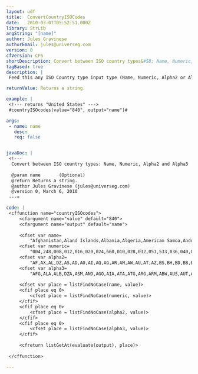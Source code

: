 ```yaml
---
layout: udf
title:  ConvertCountryISOCodes
date:   2010-03-07T05:52:51.000Z
library: StrLib
argString: "[name]"
author: Jules Gravinese
authorEmail: jules@universeg.com
version: 0
cfVersion: CF5
shortDescription: Convert between ISO country types&#58; Name, Numeric, Alpha2 and Alpha3
tagBased: true
description: |
 Feed this any ISO Country type input type (Name, Numeric, Alpha2 or Alpha3) and it will return the requested type.

returnValue: Returns a string.

example: |
 <!--- returns "United States" ---> 
 #countryISOcodes(value="840", output="name")#

args:
 - name: name
   desc: 
   req: false


javaDoc: |
 <!---
  Convert between ISO country types: Name, Numeric, Alpha2 and Alpha3
  
  @param name       (Optional)
  @return Returns a string. 
  @author Jules Gravinese (jules@universeg.com) 
  @version 0, March 6, 2010 
 --->

code: |
 <cffunction name="countryISOcodes">
     <cfargument name="value" default="840">
     <cfargument name="output" default="name">
     
     <cfset var name=
         "Afghanistan,Aland Islands,Albania,Algeria,American Samoa,Andorra,Angola,Anguilla,Antarctica,Antigua and Barbuda,Argentina,Armenia,Aruba,Australia,Austria,Azerbaijan,Bahamas,Bahrain,Bangladesh,Barbados,Belarus,Belgium,Belize,Benin,Bermuda,Bhutan,Bolivia (Plurinational State of),Bosnia and Herzegovina,Botswana,Bouvet Island,Brazil,British Indian Ocean Territory,Brunei Darussalam,Bulgaria,Burkina Faso,Burundi,Cambodia,Cameroon,Canada,Cape Verde,Cayman Islands,Central African Republic,Chad,Chile,China,Christmas Island,Cocos (Keeling) Islands,Colombia,Comoros,Congo,Congo (the Democratic Republic of the),Cook Islands,Costa Rica,Cote d'Ivoire ? Côte d'Ivoire,Croatia,Cuba,Cyprus,Czech Republic,Denmark,Djibouti,Dominica,Dominican Republic,Ecuador,Egypt,El Salvador,Equatorial Guinea,Eritrea,Estonia,Ethiopia,Falkland Islands (Malvinas),Faroe Islands,Fiji,Finland,France,French Guiana,French Polynesia,French Southern Territories,Gabon,Gambia,Georgia,Germany,Ghana,Gibraltar,Greece,Greenland,Grenada,Guadeloupe,Guam,Guatemala,Guernsey,Guinea,Guinea-Bissau,Guyana,Haiti,Heard Island and McDonald Islands,Holy See (Vatican City State),Honduras,Hong Kong,Hungary,Iceland,India,Indonesia,Iran (Islamic Republic of),Iraq,Ireland,Isle of Man,Israel,Italy,Jamaica,Japan,Jersey,Jordan,Kazakhstan,Kenya,Kiribati,Korea (Democratic People's Republic of),Korea (Republic of),Kuwait,Kyrgyzstan,Lao People's Democratic Republic,Latvia,Lebanon,Lesotho,Liberia,Libyan Arab Jamahiriya,Liechtenstein,Lithuania,Luxembourg,Macao,Macedonia (the former Yugoslav Republic of),Madagascar,Malawi,Malaysia,Maldives,Mali,Malta,Marshall Islands,Martinique,Mauritania,Mauritius,Mayotte,Mexico,Micronesia (Federated States of),Moldova (Republic of),Monaco,Mongolia,Montenegro,Montserrat,Morocco,Mozambique,Myanmar,Namibia,Nauru,Nepal,Netherlands,Netherlands Antilles,New Caledonia,New Zealand,Nicaragua,Niger,Nigeria,Niue,Norfolk Island,Northern Mariana Islands,Norway,Oman,Pakistan,Palau,Palestinian Territory (Occupied),Panama,Papua New Guinea,Paraguay,Peru,Philippines,Pitcairn,Poland,Portugal,Puerto Rico,Qatar,Reunion ? Réunion,Romania,Russian Federation,Rwanda,Saint Barthélemy,Saint Helena (Ascension and Tristan da Cunha),Saint Kitts and Nevis,Saint Lucia,Saint Martin (French part),Saint Pierre and Miquelon,Saint Vincent and the Grenadines,Samoa,San Marino,Sao Tome and Principe,Saudi Arabia,Senegal,Serbia,Seychelles,Sierra Leone,Singapore,Slovakia,Slovenia,Solomon Islands,Somalia,South Africa,South Georgia and the South Sandwich Islands,Spain,Sri Lanka,Sudan,Suriname,Svalbard and Jan Mayen,Swaziland,Sweden,Switzerland,Syrian Arab Republic,Taiwan (Province of China),Tajikistan,Tanzania (United Republic of),Thailand,Timor-Leste,Togo,Tokelau,Tonga,Trinidad and Tobago,Tunisia,Turkey,Turkmenistan,Turks and Caicos Islands,Tuvalu,Uganda,Ukraine,United Arab Emirates,United Kingdom,United States,United States Minor Outlying Islands,Uruguay,Uzbekistan,Vanuatu,Venezuela (Bolivarian Republic of),Viet Nam,Virgin Islands (British),Virgin Islands (U.S.),Wallis and Futuna,Western Sahara,Yemen,Zambia,Zimbabwe">
     <cfset var numeric=
         "004,248,008,012,016,020,024,660,010,028,032,051,533,036,040,031,044,048,050,052,112,056,084,204,060,064,068,070,072,074,076,086,096,100,854,108,116,120,124,132,136,140,148,152,156,162,166,170,174,178,180,184,188,384,191,192,196,203,208,262,212,214,218,818,222,226,232,233,231,238,234,242,246,250,254,258,260,266,270,268,276,288,292,300,304,308,312,316,320,831,324,624,328,332,334,336,340,344,348,352,356,360,364,368,372,833,376,380,388,392,832,400,398,404,296,408,410,414,417,418,428,422,426,430,434,438,440,442,446,807,450,454,458,462,466,470,584,474,478,480,175,484,583,498,492,496,499,500,504,508,104,516,520,524,528,530,540,554,558,562,566,570,574,580,578,512,586,585,275,591,598,600,604,608,612,616,620,630,634,638,642,643,646,652,654,659,662,663,666,670,882,674,678,682,686,688,690,694,702,703,705,090,706,710,239,724,144,736,740,744,748,752,756,760,158,762,834,764,626,768,772,776,780,788,792,795,796,798,800,804,784,826,840,581,858,860,548,862,704,092,850,876,732,887,894,716">
     <cfset var alpha2=
         "AF,AX,AL,DZ,AS,AD,AO,AI,AQ,AG,AR,AM,AW,AU,AT,AZ,BS,BH,BD,BB,BY,BE,BZ,BJ,BM,BT,BO,BA,BW,BV,BR,IO,BN,BG,BF,BI,KH,CM,CA,CV,KY,CF,TD,CL,CN,CX,CC,CO,KM,CG,CD,CK,CR,CI,HR,CU,CY,CZ,DK,DJ,DM,DO,EC,EG,SV,GQ,ER,EE,ET,FK,FO,FJ,FI,FR,GF,PF,TF,GA,GM,GE,DE,GH,GI,GR,GL,GD,GP,GU,GT,GG,GN,GW,GY,HT,HM,VA,HN,HK,HU,IS,IN,ID,IR,IQ,IE,IM,IL,IT,JM,JP,JE,JO,KZ,KE,KI,KP,KR,KW,KG,LA,LV,LB,LS,LR,LY,LI,LT,LU,MO,MK,MG,MW,MY,MV,ML,MT,MH,MQ,MR,MU,YT,MX,FM,MD,MC,MN,ME,MS,MA,MZ,MM,NA,NR,NP,NL,AN,NC,NZ,NI,NE,NG,NU,NF,MP,NO,OM,PK,PW,PS,PA,PG,PY,PE,PH,PN,PL,PT,PR,QA,RE,RO,RU,RW,BL,SH,KN,LC,MF,PM,VC,WS,SM,ST,SA,SN,RS,SC,SL,SG,SK,SI,SB,SO,ZA,GS,ES,LK,SD,SR,SJ,SZ,SE,CH,SY,TW,TJ,TZ,TH,TL,TG,TK,TO,TT,TN,TR,TM,TC,TV,UG,UA,AE,GB,US,UM,UY,UZ,VU,VE,VN,VG,VI,WF,EH,YE,ZM,ZW">
     <cfset var alpha3=
         "AFG,ALA,ALB,DZA,ASM,AND,AGO,AIA,ATA,ATG,ARG,ARM,ABW,AUS,AUT,AZE,BHS,BHR,BGD,BRB,BLR,BEL,BLZ,BEN,BMU,BTN,BOL,BIH,BWA,BVT,BRA,IOT,BRN,BGR,BFA,BDI,KHM,CMR,CAN,CPV,CYM,CAF,TCD,CHL,CHN,CXR,CCK,COL,COM,COG,COD,COK,CRI,CIV,HRV,CUB,CYP,CZE,DNK,DJI,DMA,DOM,ECU,EGY,SLV,GNQ,ERI,EST,ETH,FLK,FRO,FJI,FIN,FRA,GUF,PYF,ATF,GAB,GMB,GEO,DEU,GHA,GIB,GRC,GRL,GRD,GLP,GUM,GTM,GGY,GIN,GNB,GUY,HTI,HMD,VAT,HND,HKG,HUN,ISL,IND,IDN,IRN,IRQ,IRL,IMN,ISR,ITA,JAM,JPN,JEY,JOR,KAZ,KEN,KIR,PRK,KOR,KWT,KGZ,LAO,LVA,LBN,LSO,LBR,LBY,LIE,LTU,LUX,MAC,MKD,MDG,MWI,MYS,MDV,MLI,MLT,MHL,MTQ,MRT,MUS,MYT,MEX,FSM,MDA,MCO,MNG,MNE,MSR,MAR,MOZ,MMR,NAM,NRU,NPL,NLD,ANT,NCL,NZL,NIC,NER,NGA,NIU,NFK,MNP,NOR,OMN,PAK,PLW,PSE,PAN,PNG,PRY,PER,PHL,PCN,POL,PRT,PRI,QAT,REU,ROU,RUS,RWA,BLM,SHN,KNA,LCA,MAF,SPM,VCT,WSM,SMR,STP,SAU,SEN,SRB,SYC,SLE,SGP,SVK,SVN,SLB,SOM,ZAF,SGS,ESP,LKA,SDN,SUR,SJM,SWZ,SWE,CHE,SYR,TWN,TJK,TZA,THA,TLS,TGO,TKL,TON,TTO,TUN,TUR,TKM,TCA,TUV,UGA,UKR,ARE,GBR,USA,UMI,URY,UZB,VUT,VEN,VNM,VGB,VIR,WLF,ESH,YEM,ZMB,ZWE">    
     
     <cfset var place = listFindNoCase(name, value)>
     <cfif place eq 0>
         <cfset place = listFindNoCase(numeric, value)>
     </cfif>
     <cfif place eq 0>
         <cfset place = listFindNoCase(alpha2, value)>
     </cfif>
     <cfif place eq 0>
         <cfset place = listFindNoCase(alpha3, value)>
     </cfif>
     
     <cfreturn listGetAt(evaluate(output), place)>
     
 </cffunction>

---
```


